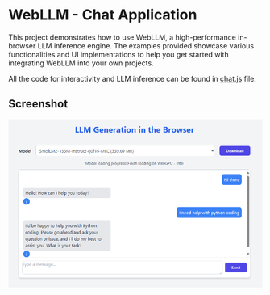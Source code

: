 # WebLLM - Chat Application

This project demonstrates how to use WebLLM, a high-performance in-browser LLM inference engine. The examples provided showcase various functionalities and UI implementations to help you get started with integrating WebLLM into your own projects.

All the code for interactivity and LLM inference can be found in [chat.js](./chat.js) file.

## Screenshot

![image](./webll-chatui.png)
